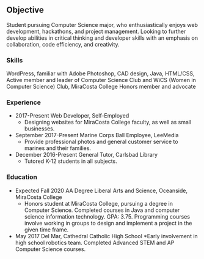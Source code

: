 ## Objective

Student pursuing Computer Science major, who enthusiastically enjoys web
development, hackathons, and project management. Looking to further
develop abilities in critical thinking and developer skills with an emphasis on
collaboration, code efficiency, and creativity.

### Skills

WordPress, familiar with Adobe Photoshop, CAD design, Java, HTML/CSS,
Active member and leader of Computer Science Club and WiCS (Women in
Computer Science) Club, MiraCosta College Honors member and advocate

### Experience 

* 2017-Present Web Developer, Self-Employed
    * Designing websites for MiraCosta College faculty, as well as small businesses.
* September 2017-Present Marine Corps Ball Employee, LeeMedia
    * Provide professional photos and general customer service to marines and their families.
* December 2016-Present General Tutor, Carlsbad Library
    * Tutored K-12 students in all subjects.

### Education

* Expected Fall 2020 AA Degree Liberal Arts and Science, Oceanside, MiraCosta College
     * Honors student at MiraCosta College, pursuing a degree in Computer Science. Completed courses in Java and computer science information technology. GPA: 3.75. Programming courses involve working in groups to design and implement a project in the given time frame.
* May 2017 Del Mar, Cathedral Catholic High School
    *Early involvement in high school robotics team. Completed Advanced STEM and AP Computer Science courses.
